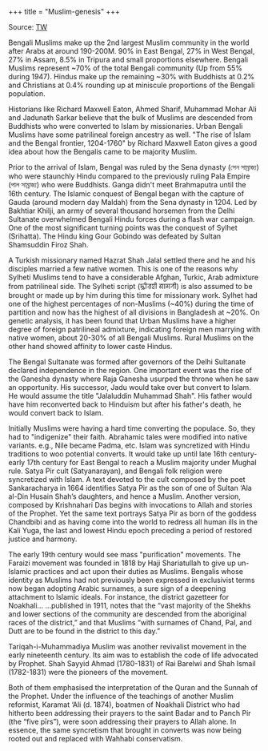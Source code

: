 +++
title = "Muslim-genesis"
+++

Source: [TW](https://threads-web.vercel.app/threads/1104092106707140610)

Bengali Muslims make up the 2nd largest Muslim community in the world after Arabs at around 190-200M. 90% in East Bengal, 27% in West Bengal, 27% in Assam, 8.5% in Tripura and small proportions elsewhere. Bengali Muslims represent ~70% of the total Bengali community (Up from 55% during 1947). Hindus make up the remaining ~30% with Buddhists at 0.2% and Christians at 0.4% rounding up at miniscule proportions of the Bengali population. 

Historians like Richard Maxwell Eaton, Ahmed Sharif, Muhammad Mohar Ali and Jadunath Sarkar believe that the bulk of Muslims are descended from Buddhists who were converted to Islam by missionaries. Urban Bengali Muslims have some patrilineal foreign ancestry as well. "The rise of Islam and the Bengal frontier, 1204-1760" by Richard Maxwell Eaton gives a good idea about how the Bengalis came to be majority Muslim.

Prior to the arrival of Islam, Bengal was ruled by the Sena dynasty (সেন সাম্রাজ্য) who were staunchly Hindu compared to the previously ruling Pala Empire (পাল সাম্রাজ্য) who were Buddhists. Ganga didn't meet Brahmaputra until the 16th century. The Islamic conquest of Bengal began with the capture of Gauda (around modern day Maldah) from the Sena dynasty in 1204. Led by Bakhtiar Khilji, an army of several thousand horsemen from the Delhi Sultanate overwhelmed Bengali Hindu forces during a flash war campaign. One of the most significant turning points was the conquest of Sylhet (Srihatta). The Hindu king Gour Gobindo was defeated by Sultan Shamsuddin Firoz Shah. 

A Turkish missionary named Hazrat Shah Jalal settled there and he and his disciples married a few native women. This is one of the reasons why Sylheti Muslims tend to have a considerable Afghan, Turkic, Arab admixture from patrilineal side. The Sylheti script (ꠍꠤꠟꠐꠤ ꠘꠣꠉꠞꠤ) is also assumed to be brought or made up by him during this time for missionary work. Sylhet had one of the highest percentages of non-Muslims (~40%) during the time of partition and now has the highest of all divisions in Bangladesh at ~20%. On genetic analysis, it has been found that Urban Muslims have a higher degree of foreign patrilineal admixture, indicating foreign men marrying with native women, about 20-30% of all Bengali Muslims. Rural Muslims on the other hand showed affinity to lower caste Hindus.

The Bengal Sultanate was formed after governors of the Delhi Sultanate declared independence in the region. One important event was the rise of the Ganesha dynasty where Raja Ganesha usurped the throne when he saw an opportunity. His successor, Jadu would take over but convert to Islam. He would assume the title "Jalaluddin Muhammad Shah". His father would have him reconverted back to Hinduism but after his father's death, he would convert back to Islam.

Initially Muslims were having a hard time converting the populace. So, they had to "indigenize" their faith. Abrahamic tales were modified into native variants. e.g., Nile became Padma, etc. Islam was syncretized with Hindu traditions to woo potential converts. It would take up until late 16th century-early 17th century for East Bengal to reach a Muslim majority under Mughal rule. Satya Pir cult (Satyanarayan), and Bengali folk religion were syncretized with Islam. A text devoted to the cult composed by the poet Sankaracharya in 1664 identifies Satya Pir as the son of one of Sultan ‘Ala al-Din Husain Shah’s daughters, and hence a Muslim. Another version, composed by Krishnahari Das begins with invocations to Allah and stories of the Prophet. Yet the same text portrays Satya Pir as born of the goddess Chandbibi and as having come into the world to redress all human ills in the Kali Yuga, the last and lowest Hindu epoch preceding a period of restored justice and harmony.

The early 19th century would see mass "purification" movements. The Faraizi movement was founded in 1818 by Haji Shariatullah to give up un-Islamic practices and act upon their duties as Muslims. Bengalis whose identity as Muslims had not previously been expressed in exclusivist terms now began adopting Arabic surnames, a sure sign of a deepening attachment to Islamic ideals. For instance, the district gazetteer for Noakhali... ...published in 1911, notes that the “vast majority of the Shekhs and lower sections of the community are descended from the aboriginal races of the district,” and that Muslims “with surnames of Chand, Pal, and Dutt are to be found in the district to this day.”

Tariqah-i-Muhammadiya Muslim was another revivalist movement in the early nineteenth century. Its aim was to establish the code of life advocated by Prophet. Shah Sayyid Ahmad (1780-1831) of Rai Barelwi and Shah Ismail (1782-1831) were the pioneers of the movement.

Both of them emphasised the interpretation of the Quran and the Sunnah of the Prophet. Under the influence of the teachings of another Muslim reformist, Karamat ‘Ali (d. 1874), boatmen of Noakhali District who had hitherto been addressing their prayers to the saint Badar and to Panch Pir (the “five pīrs”), were soon addressing their prayers to Allah alone. In essence, the same syncretism that brought in converts was now being rooted out and replaced with Wahhabi conservatism.
